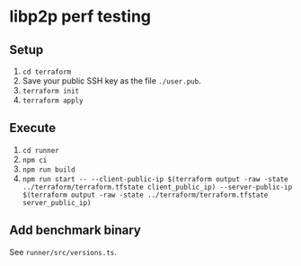 # libp2p perf testing

## Setup

1. `cd terraform`
2. Save your public SSH key as the file `./user.pub`.
3. `terraform init`
4. `terraform apply`

## Execute

1. `cd runner`
2. `npm ci`
3. `npm run build`
4. `npm run start -- --client-public-ip $(terraform output -raw -state ../terraform/terraform.tfstate client_public_ip) --server-public-ip $(terraform output -raw -state ../terraform/terraform.tfstate server_public_ip)`

## Add benchmark binary

See `runner/src/versions.ts`.
